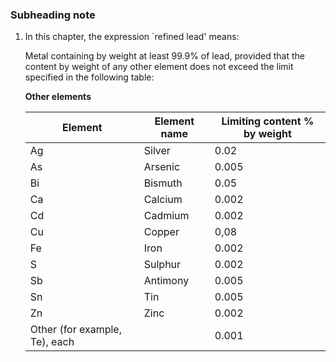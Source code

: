 ### Subheading note

1. In this chapter, the expression `refined lead' means:

    Metal containing by weight at least 99.9% of lead, provided that the content by weight of any other element does not exceed the limit specified in the following table:

    **Other elements**
    
    | Element                       | Element name | Limiting content % by weight |
    |-------------------------------|--------------|------------------------------|
    | Ag                            | Silver       | 0.02                         |
    | As                            | Arsenic      | 0.005                        |
    | Bi                            | Bismuth      | 0.05                         |
    | Ca                            | Calcium      | 0.002                        |
    | Cd                            | Cadmium      | 0.002                        |
    | Cu                            | Copper       | 0,08                         |
    | Fe                            | Iron         | 0.002                        |
    | S                             | Sulphur      | 0.002                        |
    | Sb                            | Antimony     | 0.005                        |
    | Sn                            | Tin          | 0.005                        |
    | Zn                            | Zinc         | 0.002                        |
    | Other (for example, Te), each |              | 0.001                        |

    
